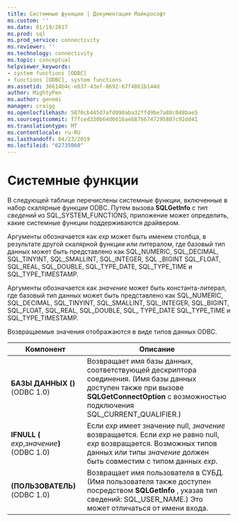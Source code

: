 ```yaml
---
title: Системные функции | Документация Майкрософт
ms.custom: ''
ms.date: 01/19/2017
ms.prod: sql
ms.prod_service: connectivity
ms.reviewer: ''
ms.technology: connectivity
ms.topic: conceptual
helpviewer_keywords:
- system functions [ODBC]
- functions [ODBC], system functions
ms.assetid: 36614b4c-e037-43ef-8692-67f4861b144d
author: MightyPen
ms.author: genemi
manager: craigg
ms.openlocfilehash: 5870cb445d7afd098aba32ffd9be7a88c048bae5
ms.sourcegitcommit: f7fced330b64d6616aeb8766747295807c92dd41
ms.translationtype: MT
ms.contentlocale: ru-RU
ms.lasthandoff: 04/23/2019
ms.locfileid: "62735060"
---
```

# <a name="system-functions"></a>Системные функции
В следующей таблице перечислены системные функции, включенные в набор скалярные функции ODBC. Путем вызова **SQLGetInfo** с *тип сведений* из SQL_SYSTEM_FUNCTIONS, приложение может определить, какие системные функции поддерживаются драйвером.  
  
 Аргументы обозначается как *exp* может быть именем столбца, в результате другой скалярной функции или литералом, где базовый тип данных может быть представлено как SQL_NUMERIC, SQL_DECIMAL, SQL_TINYINT, SQL_SMALLINT, SQL_INTEGER, SQL _BIGINT SQL_FLOAT, SQL_REAL, SQL_DOUBLE, SQL_TYPE_DATE, SQL_TYPE_TIME и SQL_TYPE_TIMESTAMP.  
  
 Аргументы обозначается как *значение* может быть константа-литерал, где базовый тип данных может быть представлено как SQL_NUMERIC, SQL_DECIMAL, SQL_TINYINT, SQL_SMALLINT, SQL_INTEGER, SQL_BIGINT, SQL_FLOAT, SQL_REAL, SQL_DOUBLE, SQL_ TYPE_DATE SQL_TYPE_TIME и SQL_TYPE_TIMESTAMP.  
  
 Возвращаемые значения отображаются в виде типов данных ODBC.  
  
|Компонент|Описание|  
|--------------|-----------------|  
|**БАЗЫ ДАННЫХ ()** (ODBC 1.0)|Возвращает имя базы данных, соответствующей дескриптора соединения. (Имя базы данных доступен также при вызове **SQLGetConnectOption** с возможностью подключения SQL_CURRENT_QUALIFIER.)|  
|**IFNULL (** _exp_,_значение_**)** (ODBC 1.0)|Если *exp* имеет значение null, *значение* возвращается. Если *exp* не равно null, *exp* возвращается. Возможных типов данных или типы *значение* должен быть совместим с типом данных *exp*.|  
|**(ПОЛЬЗОВАТЕЛЬ)** (ODBC 1.0)|Возвращает имя пользователя в СУБД. (Имя пользователя также доступен посредством **SQLGetInfo** , указав тип сведений: SQL_USER_NAME.) Это может отличаться от имени входа.|
